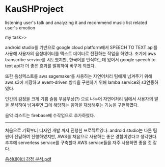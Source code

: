 # KauSHProject

listening user's talk and analyzing it and recommend music list related user's emotion

my task>>

android studio를 기반으로 google cloud platform에서 SPEECH TO TEXT api를 사용해 사용자의 음성데이터를 텍스트 데이터로 전환하는 작업을 하였다. 
초기에 aws transcribe service를 시도했지만, 한국어를 인식하는데 있어서 google speech to text api가 더 좋은 효과를 발휘하여 바꾸게 되었다. 

또한 음성텍스트를 aws sagemaker를 사용하는 자연어처리 팀에게 넘겨주기 위해 aws s3에 저장하고 event-driven 방식을 구현하기 위해 lamba service와 s3연동하였다.

인간의 감정을 크게 기쁨 슬픔 무념무상(?) 으로 나누어 자연어처리 팀에서 사용자의 말을 분석하여 넘겨주면 그에 해당하는 음악을 재생해주는 기능을 구현하였다. 

음악 리스트는 firebase에 수작업으로 추가하였다. 

-------------------------------------------------------

처음으로 기획부터 디자인 개발 까지 진행한 프로젝트였다. 
android studio는 다른 팀원이 전담하여 진행하였지만, AWS를 처음으로 사용하는 좋은 경험이었다고 생각한다. 추후에 serverless service를 구축할때 AWS service들을 자주 사용하면 좋을 것 같다. 


[음성데이터 감정 분석.pdf](https://github.com/jjmmll0727/KauSHProject/files/6455834/default.pdf)


